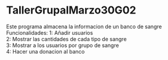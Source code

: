 # TallerGrupalMarzo30G02

Este programa almacena la informacion de un banco de sangre
Funcionalidades:
  1: Añadir usuarios  
  2: Mostrar las cantidades de cada tipo de sangre  
  3: Mostrar a los usuarios por grupo de sangre  
  4: Hacer una donacion al banco  
